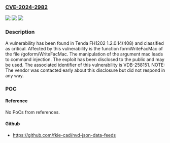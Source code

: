 ### [CVE-2024-2982](https://cve.mitre.org/cgi-bin/cvename.cgi?name=CVE-2024-2982)
![](https://img.shields.io/static/v1?label=Product&message=FH1202&color=blue)
![](https://img.shields.io/static/v1?label=Version&message=%3D%201.2.0.14(408)%20&color=brighgreen)
![](https://img.shields.io/static/v1?label=Vulnerability&message=CWE-77%20Command%20Injection&color=brighgreen)

### Description

A vulnerability has been found in Tenda FH1202 1.2.0.14(408) and classified as critical. Affected by this vulnerability is the function formWriteFacMac of the file /goform/WriteFacMac. The manipulation of the argument mac leads to command injection. The exploit has been disclosed to the public and may be used. The associated identifier of this vulnerability is VDB-258151. NOTE: The vendor was contacted early about this disclosure but did not respond in any way.

### POC

#### Reference
No PoCs from references.

#### Github
- https://github.com/fkie-cad/nvd-json-data-feeds

